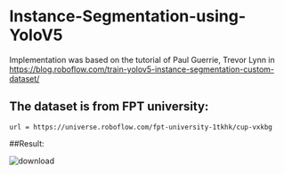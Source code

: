 # Instance-Segmentation-using-YoloV5
Implementation was based on the tutorial of Paul Guerrie, Trevor Lynn in https://blog.roboflow.com/train-yolov5-instance-segmentation-custom-dataset/

## The dataset is from FPT university: 
    url = https://universe.roboflow.com/fpt-university-1tkhk/cup-vxkbg

##Result:

![download](https://user-images.githubusercontent.com/92146886/219335892-86fc877f-8526-4ce0-beab-c36e391a2dc6.jpeg)
